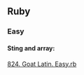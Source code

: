 
## Ruby

### Easy

#### Sting and array:

[824. Goat Latin. Easy.rb ](https://github.com/alexshapalov/algoexpert/blob/main/824.%20Goat%20Latin.%20Easy.rb)
